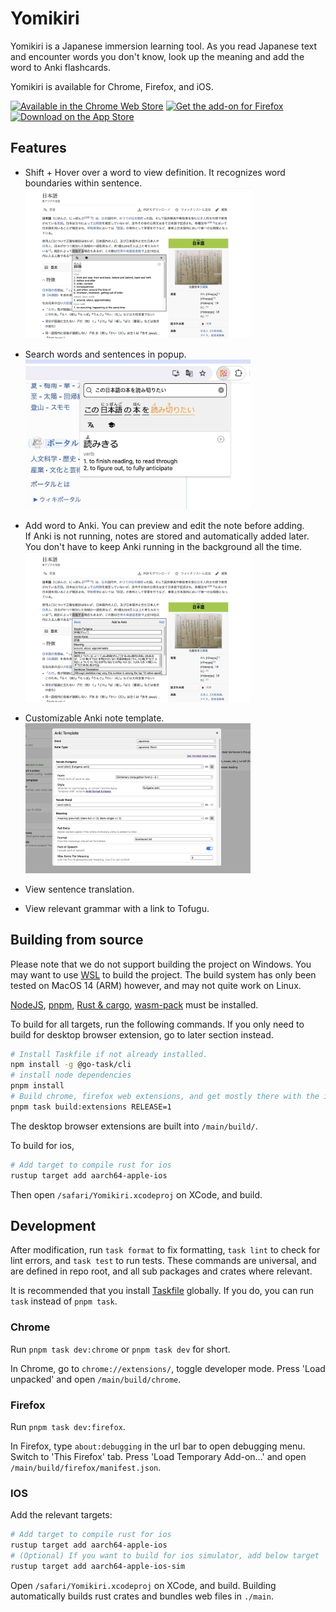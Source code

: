 # Yomikiri

Yomikiri is a Japanese immersion learning tool. As you read Japanese text and encounter words you don't know, look up the meaning and add the word to Anki flashcards.

Yomikiri is available for Chrome, Firefox, and iOS.

<div>
<a href="https://chromewebstore.google.com/detail/iecicegmfmljmefcaknlkaaniemghefc"><img alt="Available in the Chrome Web Store" src="https://i.imgur.com/Mw6ip7o.png" height="48"/></img></a>  
<a href="https://addons.mozilla.org/en-US/firefox/addon/yomikiri"><img alt="Get the add-on for Firefox" src="https://blog.mozilla.org/addons/files/2020/04/get-the-addon-fx-apr-2020.svg" height="48"></img></a>
<a href="https://apps.apple.com/us/app/yomikiri/id6479743831"><img alt="Download on the App Store" src="https://i.imgur.com/nRP4dWp.png" height="48"></img></a>
</div>

## Features

- Shift + Hover over a word to view definition. It recognizes word boundaries within sentence.\
  <img src="./extra/resources/screenshots/desktop-tooltip.jpg?raw=true" height="240"/>

- Search words and sentences in popup.\
  <img src="./extra/resources/screenshots/desktop-popup.jpg?raw=true" height="240"/>

- Add word to Anki. You can preview and edit the note before adding.\
  If Anki is not running, notes are stored and automatically added later. You don't have to keep Anki running in the background all the time.\
  <img src="./extra/resources/screenshots/desktop-tooltip-anki.jpg?raw=true" height="240"/>

- Customizable Anki note template.\
  <img src="./extra/resources/screenshots/desktop-anki-configuration.jpg?raw=true" height="240"/>

- View sentence translation.
- View relevant grammar with a link to Tofugu.

## Building from source

Please note that we do not support building the project on Windows. You may want to use [WSL](https://learn.microsoft.com/en-us/windows/wsl/install) to build the project. The build system has only been tested on MacOS 14 (ARM) however, and may not quite work on Linux.

[NodeJS](https://nodejs.org/en/download), [pnpm](https://pnpm.io/installation), [Rust & cargo](https://www.rust-lang.org/tools/install), [wasm-pack](https://rustwasm.github.io/wasm-pack/installer/) must be installed.

To build for all targets, run the following commands. If you only need to build for desktop browser extension, go to later section instead.

```sh
# Install Taskfile if not already installed.
npm install -g @go-task/cli
# install node dependencies
pnpm install
# Build chrome, firefox web extensions, and get mostly there with the ios app
pnpm task build:extensions RELEASE=1
```

The desktop browser extensions are built into `/main/build/`.

To build for ios,

```sh
# Add target to compile rust for ios
rustup target add aarch64-apple-ios
```

Then open `/safari/Yomikiri.xcodeproj` on XCode, and build.

## Development

After modification, run `task format` to fix formatting, `task lint` to check for lint errors, and `task test` to run tests. These commands are universal, and are defined in repo root, and all sub packages and crates where relevant.

It is recommended that you install [Taskfile](https://taskfile.dev/installation) globally.
If you do, you can run `task` instead of `pnpm task`.

### Chrome

Run `pnpm task dev:chrome` or `pnpm task dev` for short.

In Chrome, go to `chrome://extensions/`, toggle developer mode. Press 'Load unpacked' and open `/main/build/chrome`.

### Firefox

Run `pnpm task dev:firefox`.

In Firefox, type `about:debugging` in the url bar to open debugging menu. Switch to 'This Firefox' tab.
Press 'Load Temporary Add-on...' and open `/main/build/firefox/manifest.json`.

### IOS

Add the relevant targets:

```sh
# Add target to compile rust for ios
rustup target add aarch64-apple-ios
# (Optional) If you want to build for ios simulator, add below target
rustup target add aarch64-apple-ios-sim
```

Open `/safari/Yomikiri.xcodeproj` on XCode, and build.
Building automatically builds rust crates and bundles web files in `./main`.
